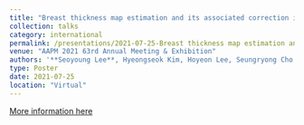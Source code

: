 ```yaml
---
title: "Breast thickness map estimation and its associated correction in DBT imaging"
collection: talks
category: international
permalink: /presentations/2021-07-25-Breast thickness map estimation and its associated correction in DBT imaging
venue: "AAPM 2021 63rd Annual Meeting & Exhibition"
authors: '**Seoyoung Lee**, Hyeongseok Kim, Hoyeon Lee, Seungryong Cho'
type: Poster
date: 2021-07-25
location: "Virtual"
---
```


[More information here](https://w4.aapm.org/meetings/2021AM/programInfo/programAbs.php?sid=9262&aid=57244)
